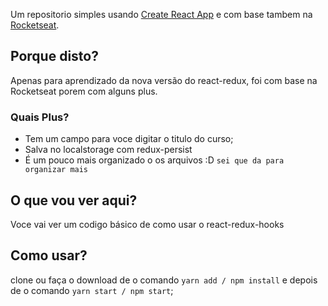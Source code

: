 Um repositorio simples usando [Create React App](https://github.com/facebook/create-react-app) e com base tambem na [Rocketseat](https://rocketseat.com.br/).

## Porque disto?

Apenas para aprendizado da nova versão do react-redux, foi com base na Rocketseat porem com alguns plus.

### Quais Plus?

- Tem um campo para voce digitar o titulo do curso;
- Salva no localstorage com redux-persist
- É um pouco mais organizado o os arquivos :D `sei que da para organizar mais`

## O que vou ver aqui?

Voce vai ver um codigo básico de como usar o react-redux-hooks

## Como usar?

clone ou faça o download de o comando `yarn add / npm install` e depois de o comando `yarn start / npm start`;
